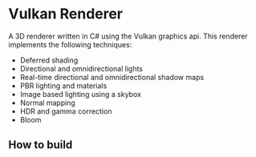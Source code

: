 # Vulkan Renderer

A 3D renderer written in C# using the Vulkan graphics api. This renderer implements the following techniques:
- Deferred shading
- Directional and omnidirectional lights
- Real-time directional and omnidirectional shadow maps
- PBR lighting and materials
- Image based lighting using a skybox
- Normal mapping
- HDR and gamma correction
- Bloom

## How to build


